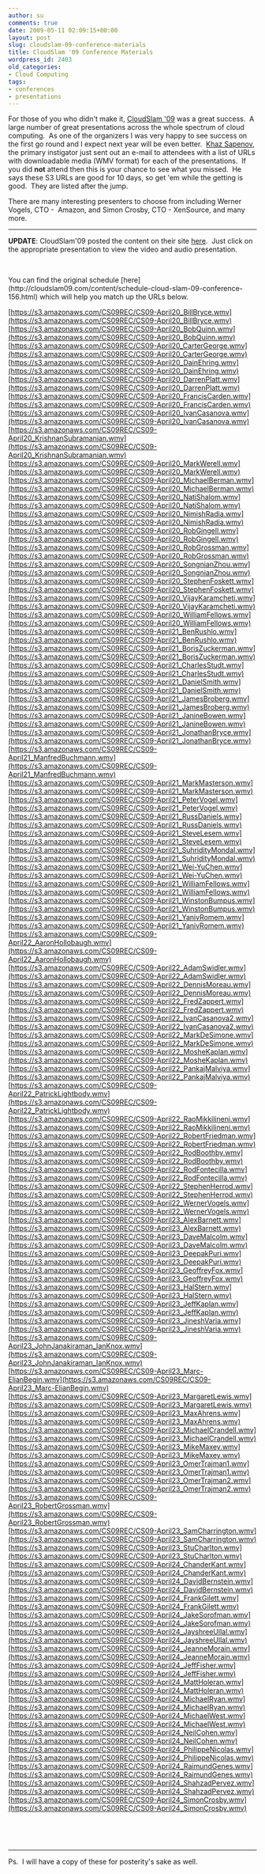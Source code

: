 ```yaml
---
author: su
comments: true
date: 2009-05-11 02:09:15+00:00
layout: post
slug: cloudslam-09-conference-materials
title: CloudSlam '09 Conference Materials
wordpress_id: 2403
old_categories:
- Cloud Computing
tags:
- conferences
- presentations
---
```


For those of you who didn't make it, [CloudSlam '09](http://cloudslam09.com/) was a great success.  A large number of great presentations across the whole spectrum of cloud computing.  As one of the organizers I was very happy to see success on the first go round and I expect next year will be even better.  [Khaz Sapenov](http://www.linkedin.com/in/sapenov), the primary instigator just sent out an e-mail to attendees with a list of URLs with downloadable media (WMV format) for each of the presentations.  If you did **not** attend then this is your chance to see what you missed.  He says these S3 URLs are good for 10 days, so get 'em while the getting is good.  They are listed after the jump.

There are many interesting presenters to choose from including Werner Vogels, CTO -  Amazon, and Simon Crosby, CTO - XenSource, and many more.



* * *


**UPDATE**: CloudSlam'09 posted the content on their site [here](http://cloudslam09.com/content/schedule-cloud-slam-09-conference-156.html).  Just click on the appropriate presentation to view the video and audio presentation.

 

<!-- more -->You can find the original schedule [here](http://cloudslam09.com/content/schedule-cloud-slam-09-conference-156.html) which will help you match up the URLs below.

[https://s3.amazonaws.com/CS09REC/CS09-April20_BillBryce.wmv](https://s3.amazonaws.com/CS09REC/CS09-April20_BillBryce.wmv)
[https://s3.amazonaws.com/CS09REC/CS09-April20_BobQuinn.wmv](https://s3.amazonaws.com/CS09REC/CS09-April20_BobQuinn.wmv)
[https://s3.amazonaws.com/CS09REC/CS09-April20_CarterGeorge.wmv](https://s3.amazonaws.com/CS09REC/CS09-April20_CarterGeorge.wmv)
[https://s3.amazonaws.com/CS09REC/CS09-April20_DainEhring.wmv](https://s3.amazonaws.com/CS09REC/CS09-April20_DainEhring.wmv)
[https://s3.amazonaws.com/CS09REC/CS09-April20_DarrenPlatt.wmv](https://s3.amazonaws.com/CS09REC/CS09-April20_DarrenPlatt.wmv)
[https://s3.amazonaws.com/CS09REC/CS09-April20_FrancisCarden.wmv](https://s3.amazonaws.com/CS09REC/CS09-April20_FrancisCarden.wmv)
[https://s3.amazonaws.com/CS09REC/CS09-April20_IvanCasanova.wmv](https://s3.amazonaws.com/CS09REC/CS09-April20_IvanCasanova.wmv)
[https://s3.amazonaws.com/CS09REC/CS09-April20_KrishnanSubramanian.wmv](https://s3.amazonaws.com/CS09REC/CS09-April20_KrishnanSubramanian.wmv)
[https://s3.amazonaws.com/CS09REC/CS09-April20_MarkWerell.wmv](https://s3.amazonaws.com/CS09REC/CS09-April20_MarkWerell.wmv)
[https://s3.amazonaws.com/CS09REC/CS09-April20_MichaelBerman.wmv](https://s3.amazonaws.com/CS09REC/CS09-April20_MichaelBerman.wmv)
[https://s3.amazonaws.com/CS09REC/CS09-April20_NatiShalom.wmv](https://s3.amazonaws.com/CS09REC/CS09-April20_NatiShalom.wmv)
[https://s3.amazonaws.com/CS09REC/CS09-April20_NimishRadia.wmv](https://s3.amazonaws.com/CS09REC/CS09-April20_NimishRadia.wmv)
[https://s3.amazonaws.com/CS09REC/CS09-April20_RobGingell.wmv](https://s3.amazonaws.com/CS09REC/CS09-April20_RobGingell.wmv)
[https://s3.amazonaws.com/CS09REC/CS09-April20_RobGrossman.wmv](https://s3.amazonaws.com/CS09REC/CS09-April20_RobGrossman.wmv)
[https://s3.amazonaws.com/CS09REC/CS09-April20_SongnianZhou.wmv](https://s3.amazonaws.com/CS09REC/CS09-April20_SongnianZhou.wmv)
[https://s3.amazonaws.com/CS09REC/CS09-April20_StephenFoskett.wmv](https://s3.amazonaws.com/CS09REC/CS09-April20_StephenFoskett.wmv)
[https://s3.amazonaws.com/CS09REC/CS09-April20_VijayKaramcheti.wmv](https://s3.amazonaws.com/CS09REC/CS09-April20_VijayKaramcheti.wmv)
[https://s3.amazonaws.com/CS09REC/CS09-April20_WilliamFellows.wmv](https://s3.amazonaws.com/CS09REC/CS09-April20_WilliamFellows.wmv)
[https://s3.amazonaws.com/CS09REC/CS09-April21_BenRushlo.wmv](https://s3.amazonaws.com/CS09REC/CS09-April21_BenRushlo.wmv)
[https://s3.amazonaws.com/CS09REC/CS09-April21_BorisZuckerman.wmv](https://s3.amazonaws.com/CS09REC/CS09-April21_BorisZuckerman.wmv)
[https://s3.amazonaws.com/CS09REC/CS09-April21_CharlesStudt.wmv](https://s3.amazonaws.com/CS09REC/CS09-April21_CharlesStudt.wmv)
[https://s3.amazonaws.com/CS09REC/CS09-April21_DanielSmith.wmv](https://s3.amazonaws.com/CS09REC/CS09-April21_DanielSmith.wmv)
[https://s3.amazonaws.com/CS09REC/CS09-April21_JamesBroberg.wmv](https://s3.amazonaws.com/CS09REC/CS09-April21_JamesBroberg.wmv)
[https://s3.amazonaws.com/CS09REC/CS09-April21_JanineBowen.wmv](https://s3.amazonaws.com/CS09REC/CS09-April21_JanineBowen.wmv)
[https://s3.amazonaws.com/CS09REC/CS09-April21_JonathanBryce.wmv](https://s3.amazonaws.com/CS09REC/CS09-April21_JonathanBryce.wmv)
[https://s3.amazonaws.com/CS09REC/CS09-April21_ManfredBuchmann.wmv](https://s3.amazonaws.com/CS09REC/CS09-April21_ManfredBuchmann.wmv)
[https://s3.amazonaws.com/CS09REC/CS09-April21_MarkMasterson.wmv](https://s3.amazonaws.com/CS09REC/CS09-April21_MarkMasterson.wmv)
[https://s3.amazonaws.com/CS09REC/CS09-April21_PeterVogel.wmv](https://s3.amazonaws.com/CS09REC/CS09-April21_PeterVogel.wmv)
[https://s3.amazonaws.com/CS09REC/CS09-April21_RussDaniels.wmv](https://s3.amazonaws.com/CS09REC/CS09-April21_RussDaniels.wmv)
[https://s3.amazonaws.com/CS09REC/CS09-April21_SteveLesem.wmv](https://s3.amazonaws.com/CS09REC/CS09-April21_SteveLesem.wmv)
[https://s3.amazonaws.com/CS09REC/CS09-April21_SuhridityMondal.wmv](https://s3.amazonaws.com/CS09REC/CS09-April21_SuhridityMondal.wmv)
[https://s3.amazonaws.com/CS09REC/CS09-April21_Wei-YuChen.wmv](https://s3.amazonaws.com/CS09REC/CS09-April21_Wei-YuChen.wmv)
[https://s3.amazonaws.com/CS09REC/CS09-April21_WilliamFellows.wmv](https://s3.amazonaws.com/CS09REC/CS09-April21_WilliamFellows.wmv)
[https://s3.amazonaws.com/CS09REC/CS09-April21_WinstonBumpus.wmv](https://s3.amazonaws.com/CS09REC/CS09-April21_WinstonBumpus.wmv)
[https://s3.amazonaws.com/CS09REC/CS09-April21_YanivRomem.wmv](https://s3.amazonaws.com/CS09REC/CS09-April21_YanivRomem.wmv)
[https://s3.amazonaws.com/CS09REC/CS09-April22_AaronHollobaugh.wmv](https://s3.amazonaws.com/CS09REC/CS09-April22_AaronHollobaugh.wmv)
[https://s3.amazonaws.com/CS09REC/CS09-April22_AdamSwidler.wmv](https://s3.amazonaws.com/CS09REC/CS09-April22_AdamSwidler.wmv)
[https://s3.amazonaws.com/CS09REC/CS09-April22_DennisMoreau.wmv](https://s3.amazonaws.com/CS09REC/CS09-April22_DennisMoreau.wmv)
[https://s3.amazonaws.com/CS09REC/CS09-April22_FredZappert.wmv](https://s3.amazonaws.com/CS09REC/CS09-April22_FredZappert.wmv)
[https://s3.amazonaws.com/CS09REC/CS09-April22_IvanCasanova2.wmv](https://s3.amazonaws.com/CS09REC/CS09-April22_IvanCasanova2.wmv)
[https://s3.amazonaws.com/CS09REC/CS09-April22_MarkDeSimone.wmv](https://s3.amazonaws.com/CS09REC/CS09-April22_MarkDeSimone.wmv)
[https://s3.amazonaws.com/CS09REC/CS09-April22_MosheKaplan.wmv](https://s3.amazonaws.com/CS09REC/CS09-April22_MosheKaplan.wmv)
[https://s3.amazonaws.com/CS09REC/CS09-April22_PankajMalviya.wmv](https://s3.amazonaws.com/CS09REC/CS09-April22_PankajMalviya.wmv)
[https://s3.amazonaws.com/CS09REC/CS09-April22_PatrickLightbody.wmv](https://s3.amazonaws.com/CS09REC/CS09-April22_PatrickLightbody.wmv)
[https://s3.amazonaws.com/CS09REC/CS09-April22_RaoMikkilineni.wmv](https://s3.amazonaws.com/CS09REC/CS09-April22_RaoMikkilineni.wmv)
[https://s3.amazonaws.com/CS09REC/CS09-April22_RobertFriedman.wmv](https://s3.amazonaws.com/CS09REC/CS09-April22_RobertFriedman.wmv)
[https://s3.amazonaws.com/CS09REC/CS09-April22_RodBoothby.wmv](https://s3.amazonaws.com/CS09REC/CS09-April22_RodBoothby.wmv)
[https://s3.amazonaws.com/CS09REC/CS09-April22_RodFontecilla.wmv](https://s3.amazonaws.com/CS09REC/CS09-April22_RodFontecilla.wmv)
[https://s3.amazonaws.com/CS09REC/CS09-April22_StephenHerrod.wmv](https://s3.amazonaws.com/CS09REC/CS09-April22_StephenHerrod.wmv)
[https://s3.amazonaws.com/CS09REC/CS09-April22_WernerVogels.wmv](https://s3.amazonaws.com/CS09REC/CS09-April22_WernerVogels.wmv)
[https://s3.amazonaws.com/CS09REC/CS09-April23_AlexBarnett.wmv](https://s3.amazonaws.com/CS09REC/CS09-April23_AlexBarnett.wmv)
[https://s3.amazonaws.com/CS09REC/CS09-April23_DaveMalcolm.wmv](https://s3.amazonaws.com/CS09REC/CS09-April23_DaveMalcolm.wmv)
[https://s3.amazonaws.com/CS09REC/CS09-April23_DeepakPuri.wmv](https://s3.amazonaws.com/CS09REC/CS09-April23_DeepakPuri.wmv)
[https://s3.amazonaws.com/CS09REC/CS09-April23_GeoffreyFox.wmv](https://s3.amazonaws.com/CS09REC/CS09-April23_GeoffreyFox.wmv)
[https://s3.amazonaws.com/CS09REC/CS09-April23_HalStern.wmv](https://s3.amazonaws.com/CS09REC/CS09-April23_HalStern.wmv)
[https://s3.amazonaws.com/CS09REC/CS09-April23_JeffKaplan.wmv](https://s3.amazonaws.com/CS09REC/CS09-April23_JeffKaplan.wmv)
[https://s3.amazonaws.com/CS09REC/CS09-April23_JineshVaria.wmv](https://s3.amazonaws.com/CS09REC/CS09-April23_JineshVaria.wmv)
[https://s3.amazonaws.com/CS09REC/CS09-April23_JohnJanakiraman_IanKnox.wmv](https://s3.amazonaws.com/CS09REC/CS09-April23_JohnJanakiraman_IanKnox.wmv)
[https://s3.amazonaws.com/CS09REC/CS09-April23_Marc-ElianBegin.wmv](https://s3.amazonaws.com/CS09REC/CS09-April23_Marc-ElianBegin.wmv)
[https://s3.amazonaws.com/CS09REC/CS09-April23_MargaretLewis.wmv](https://s3.amazonaws.com/CS09REC/CS09-April23_MargaretLewis.wmv)
[https://s3.amazonaws.com/CS09REC/CS09-April23_MaxAhrens.wmv](https://s3.amazonaws.com/CS09REC/CS09-April23_MaxAhrens.wmv)
[https://s3.amazonaws.com/CS09REC/CS09-April23_MichaelCrandell.wmv](https://s3.amazonaws.com/CS09REC/CS09-April23_MichaelCrandell.wmv)
[https://s3.amazonaws.com/CS09REC/CS09-April23_MikeMaxey.wmv](https://s3.amazonaws.com/CS09REC/CS09-April23_MikeMaxey.wmv)
[https://s3.amazonaws.com/CS09REC/CS09-April23_OmerTrajman1.wmv](https://s3.amazonaws.com/CS09REC/CS09-April23_OmerTrajman1.wmv)
[https://s3.amazonaws.com/CS09REC/CS09-April23_OmerTrajman2.wmv](https://s3.amazonaws.com/CS09REC/CS09-April23_OmerTrajman2.wmv)
[https://s3.amazonaws.com/CS09REC/CS09-April23_RobertGrossman.wmv](https://s3.amazonaws.com/CS09REC/CS09-April23_RobertGrossman.wmv)
[https://s3.amazonaws.com/CS09REC/CS09-April23_SamCharrington.wmv](https://s3.amazonaws.com/CS09REC/CS09-April23_SamCharrington.wmv)
[https://s3.amazonaws.com/CS09REC/CS09-April23_StuCharlton.wmv](https://s3.amazonaws.com/CS09REC/CS09-April23_StuCharlton.wmv)
[https://s3.amazonaws.com/CS09REC/CS09-April24_ChanderKant.wmv](https://s3.amazonaws.com/CS09REC/CS09-April24_ChanderKant.wmv)
[https://s3.amazonaws.com/CS09REC/CS09-April24_DavidBernstein.wmv](https://s3.amazonaws.com/CS09REC/CS09-April24_DavidBernstein.wmv)
[https://s3.amazonaws.com/CS09REC/CS09-April24_FrankGilett.wmv](https://s3.amazonaws.com/CS09REC/CS09-April24_FrankGilett.wmv)
[https://s3.amazonaws.com/CS09REC/CS09-April24_JakeSorofman.wmv](https://s3.amazonaws.com/CS09REC/CS09-April24_JakeSorofman.wmv)
[https://s3.amazonaws.com/CS09REC/CS09-April24_JayshreeUllal.wmv](https://s3.amazonaws.com/CS09REC/CS09-April24_JayshreeUllal.wmv)
[https://s3.amazonaws.com/CS09REC/CS09-April24_JeanneMorain.wmv](https://s3.amazonaws.com/CS09REC/CS09-April24_JeanneMorain.wmv)
[https://s3.amazonaws.com/CS09REC/CS09-April24_JeffFisher.wmv](https://s3.amazonaws.com/CS09REC/CS09-April24_JeffFisher.wmv)
[https://s3.amazonaws.com/CS09REC/CS09-April24_MattHoleran.wmv](https://s3.amazonaws.com/CS09REC/CS09-April24_MattHoleran.wmv)
[https://s3.amazonaws.com/CS09REC/CS09-April24_MichaelRyan.wmv](https://s3.amazonaws.com/CS09REC/CS09-April24_MichaelRyan.wmv)
[https://s3.amazonaws.com/CS09REC/CS09-April24_MichaelWest.wmv](https://s3.amazonaws.com/CS09REC/CS09-April24_MichaelWest.wmv)
[https://s3.amazonaws.com/CS09REC/CS09-April24_NeilCohen.wmv](https://s3.amazonaws.com/CS09REC/CS09-April24_NeilCohen.wmv)
[https://s3.amazonaws.com/CS09REC/CS09-April24_PhilippeNicolas.wmv](https://s3.amazonaws.com/CS09REC/CS09-April24_PhilippeNicolas.wmv)
[https://s3.amazonaws.com/CS09REC/CS09-April24_RaimundGenes.wmv](https://s3.amazonaws.com/CS09REC/CS09-April24_RaimundGenes.wmv)
[https://s3.amazonaws.com/CS09REC/CS09-April24_ShahzadPervez.wmv](https://s3.amazonaws.com/CS09REC/CS09-April24_ShahzadPervez.wmv)
[https://s3.amazonaws.com/CS09REC/CS09-April24_SimonCrosby.wmv](https://s3.amazonaws.com/CS09REC/CS09-April24_SimonCrosby.wmv)

 

 



* * *

Ps.  I will have a copy of these for posterity's sake as well.
